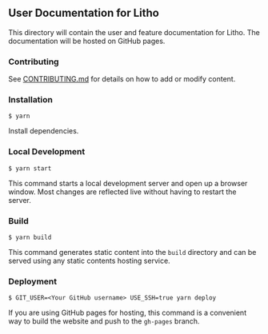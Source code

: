 ## User Documentation for Litho

This directory will contain the user and feature documentation for Litho. The documentation will be hosted on GitHub pages.

### Contributing

See [CONTRIBUTING.md](./CONTRIBUTING.md) for details on how to add or modify content.

### Installation

```
$ yarn
```
Install dependencies.

### Local Development

```
$ yarn start
```

This command starts a local development server and open up a browser window. Most changes are reflected live without having to restart the server.

### Build

```
$ yarn build
```

This command generates static content into the `build` directory and can be served using any static contents hosting service.

### Deployment

```
$ GIT_USER=<Your GitHub username> USE_SSH=true yarn deploy
```

If you are using GitHub pages for hosting, this command is a convenient way to build the website and push to the `gh-pages` branch.
